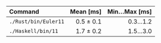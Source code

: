 | Command | Mean [ms] | Min…Max [ms] |
|:---|---:|---:|
| `./Rust/bin/Euler11` | 0.5 ± 0.1 | 0.3…1.2 |
| `./Haskell/bin/11` | 1.7 ± 0.2 | 1.5…3.0 |
